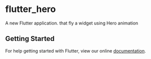 # flutter_hero

A new Flutter application. that fly a widget using Hero animation

## Getting Started

For help getting started with Flutter, view our online
[documentation](https://flutter.io/).
